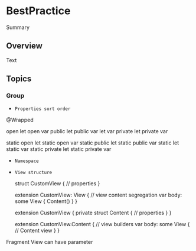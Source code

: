 # BestPractice

<!--@START_MENU_TOKEN@-->Summary<!--@END_MENU_TOKEN@-->

## Overview

<!--@START_MENU_TOKEN@-->Text<!--@END_MENU_TOKEN@-->

## Topics

### <!--@START_MENU_TOKEN@-->Group<!--@END_MENU_TOKEN@-->

- ``Properties sort order``

@Wrapped 

open let
open var
public let
public var
let
var
private let
private var

static open let
static open var
static public let
static public var
static let 
static var
static private let
static private var


- ``Namespace``



- ``View structure``

    struct CustomView {
      // properties
    }
    
    extension CustomView: View {
      // view content segregation
      var body: some View {
        Content()
      }
    }

    extension CustomView {
      private struct Content {
        // properties
      }
    }
    
    extension CustomView.Content {
      // view builders
      var body: some View {
          // Content view
      }
    }

Fragment View can have parameter   
